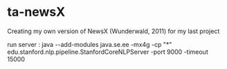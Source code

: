 # ta-newsX
Creating my own version of NewsX (Wunderwald, 2011) for my last project

run server : java --add-modules java.se.ee -mx4g -cp "*" edu.stanford.nlp.pipeline.StanfordCoreNLPServer -port 9000 -timeout 15000
